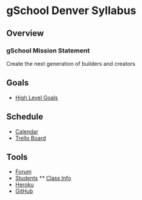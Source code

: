 # gSchool Denver Syllabus

## Overview

### gSchool Mission Statement
Create the next generation of builders and creators

## Goals
* [High Level Goals](goals/high-level-goals.md)

## Schedule
* [Calendar](http://google.com)
* [Trello Board](https://trello.com/b/1Li5H7lR/gschool-denver-curriculum)

## Tools
* [Forum](https://groups.google.com/forum/#!forum/gschool-denver-june-2014)
* [Students](http://students.gschool.it)
** [Class Info](http://students.gschool.it/student/info)
* [Heroku](http://heroku.com)
* [GitHub](http://github.com/gSchool)
